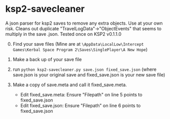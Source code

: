 # ksp2-savecleaner
A json parser for ksp2 saves to remove any extra objects. Use at your own risk. Cleans out duplicate "TravelLogData"->"ObjectEvents" that seems to multiply in the save .json. Tested once on KSP2 v0.1.1.0

0. Find your save files (Mine are at `\AppData\LocalLow\Intercept Games\Kerbal Space Program 2\Saves\SinglePlayer\A New Hope`)
1. Make a back up of your save file
2. run `python ksp2-savecleaner.py save.json fixed_save.json` (where save.json is your original save and fixed_save.json is your new save file)
3. Make a copy of save.meta and call it fixed_save.meta.
    
    - Edit fixed_save.meta:  Ensure "Filepath" on line 5 points to fixed_save.json
    - Edit fixed_save.json:  Ensure "Filepath" on line 6 points to fixed_save.json